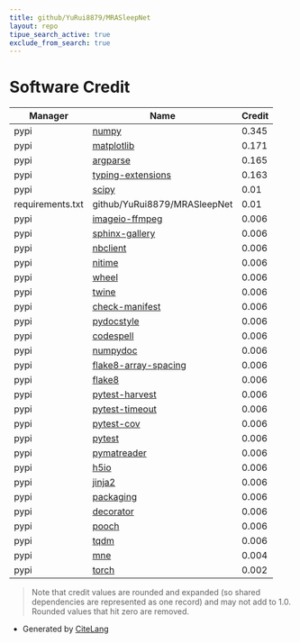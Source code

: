 ```yaml
---
title: github/YuRui8879/MRASleepNet
layout: repo
tipue_search_active: true
exclude_from_search: true
---
```

# Software Credit

|Manager|Name|Credit|
|-------|----|------|
|pypi|[numpy](https://www.numpy.org)|0.345|
|pypi|[matplotlib](https://matplotlib.org)|0.171|
|pypi|[argparse](https://github.com/ThomasWaldmann/argparse/)|0.165|
|pypi|[typing-extensions](https://typing.readthedocs.io/)|0.163|
|pypi|[scipy](https://www.scipy.org)|0.01|
|requirements.txt|github/YuRui8879/MRASleepNet|0.01|
|pypi|[imageio-ffmpeg](https://github.com/imageio/imageio-ffmpeg)|0.006|
|pypi|[sphinx-gallery](https://sphinx-gallery.github.io)|0.006|
|pypi|[nbclient](https://nbclient.readthedocs.io/en/latest/)|0.006|
|pypi|[nitime](https://pypi.org/project/nitime)|0.006|
|pypi|[wheel](https://pypi.org/project/wheel)|0.006|
|pypi|[twine](https://pypi.org/project/twine)|0.006|
|pypi|[check-manifest](https://pypi.org/project/check-manifest)|0.006|
|pypi|[pydocstyle](https://pypi.org/project/pydocstyle)|0.006|
|pypi|[codespell](https://pypi.org/project/codespell)|0.006|
|pypi|[numpydoc](https://pypi.org/project/numpydoc)|0.006|
|pypi|[flake8-array-spacing](https://pypi.org/project/flake8-array-spacing)|0.006|
|pypi|[flake8](https://pypi.org/project/flake8)|0.006|
|pypi|[pytest-harvest](https://pypi.org/project/pytest-harvest)|0.006|
|pypi|[pytest-timeout](https://pypi.org/project/pytest-timeout)|0.006|
|pypi|[pytest-cov](https://pypi.org/project/pytest-cov)|0.006|
|pypi|[pytest](https://pypi.org/project/pytest)|0.006|
|pypi|[pymatreader](https://pypi.org/project/pymatreader)|0.006|
|pypi|[h5io](https://pypi.org/project/h5io)|0.006|
|pypi|[jinja2](https://pypi.org/project/jinja2)|0.006|
|pypi|[packaging](https://pypi.org/project/packaging)|0.006|
|pypi|[decorator](https://pypi.org/project/decorator)|0.006|
|pypi|[pooch](https://pypi.org/project/pooch)|0.006|
|pypi|[tqdm](https://pypi.org/project/tqdm)|0.006|
|pypi|[mne](https://mne.tools/dev/)|0.004|
|pypi|[torch](https://pytorch.org/)|0.002|


> Note that credit values are rounded and expanded (so shared dependencies are represented as one record) and may not add to 1.0. Rounded values that hit zero are removed.


- Generated by [CiteLang](https://github.com/vsoch/citelang)
